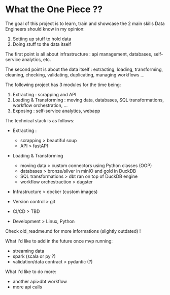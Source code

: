 # What the One Piece ??

The goal of this project is to learn, train and showcase the 2 main skills Data Engineers should know in my opinion:
1) Setting up stuff to hold data
2) Doing stuff to the data itself

The first point is all about infrastructure : api management, databases, self-service analytics, etc.

The second point is about the data itself : extracting, loading, transforming, cleaning, checking, validating, duplicating, managing workflows ...

The following project has 3 modules for the time being:
1) Extracting : scrapping and API
2) Loading & Transforming : moving data, databases, SQL transformations, workflow orchestration, ...
3) Exposing : self-service analytics, webapp

The technical stack is as follows:
- Extracting :
    - scrapping > beautiful soup
    - API > fastAPI
- Loading & Transforming
    - moving data > custom connectors using Python classes (OOP)
    - databases > bronze/silver in minIO and gold in DuckDB
    - SQL transformations > dbt ran on top of DuckDB engine
    - workflow orchestraction > dagster

- Infrastructure > docker (custom images)
- Version control > git
- CI/CD > TBD

- Development > Linux, Python

Check old_readme.md for more informations (slightly outdated) !

What I'd like to add in the future once mvp running:
- streaming data
- spark (scala or py ?)
- validation/data contract > pydantic (?)

What I'd like to do more:
- another api>dbt workflow
- more api calls 